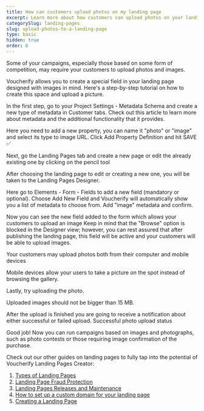 ```yaml
---
title: How can customers upload photos on my landing page
excerpt: Learn more about how customers can upload photos on your landing page.
categorySlug: landing-pages
slug: upload-photos-to-a-landing-page
type: basic
hidden: true
order: 6
---
```


Some of your campaigns, especially those based on some form of competition, may require your customers to  upload photos and images.

Voucherify allows you to create a special field in your landing page designed with images in mind. Here's a step-by-step tutorial on how to create this space and upload a picture.

In the first step, go to your Project Settings - Metadata Schema and create a new type of metadata in Customer tabs. Check out this article to learn more about metadata and the additional functionality that it provides.  

Here you need to add a new property, you can name it "photo" or "image" and select its type to image URL. Click Add Property Definition and hit SAVE ✅

Next, go the Landing Pages tab and create a new page or edit the already existing one by clicking on the pencil tool

After choosing the landing page to edit or creating a new one, you will be taken to the Landing Pages Designer. 

Here go to Elements - Form - Fields to add a new field (mandatory or optional). Choose Add New Field and Voucherify will automatically show you a list of metadata to choose from. Add "image" metadata and confirm. 

Now you can see the new field added to the form which allows your customers to upload an image Keep in mind that the "Browse" option is blocked in the Designer view; however, you can rest assured that after publishing the landing page, this field will be active and your customers will be able to upload images. 

Your customers may upload photos both from their computer and mobile devices

Mobile devices allow your users to take a picture on the spot instead of browsing the gallery. 

Lastly, try uploading the photo.

Uploaded images should not be bigger than 15 MB. 

After the upload is finished you are going to receive a notification about either successful or failed upload. 
Successful photo upload status

Good job! Now you can run campaigns based on images and photographs, such as photo contests or those requiring image confirmation of the purchase. 

Check out our other guides on landing pages to fully tap into the potential of Voucherify Landing Pages Creator: 

1. [Types of Landing Pages](doc:types-of-landing-pages)
2. [Landing Page Fraud Protection](doc:landing-page-fraud-protection)
3. [Landing Pages Releases and Maintenance](doc:releases-and-maintenance-of-landing-pages)
4. [How to set up a custom domain for your landing page](doc:custom-domain-for-landing-pages)
5. [Creating a Landing Page](doc:creating-a-landing-page)